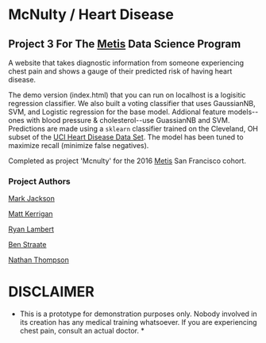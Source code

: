 
# McNulty / Heart Disease
## Project 3 For The [Metis](http://www.thisismetis.com/) Data Science Program


A website that takes diagnostic information from someone experiencing chest pain and shows a gauge of their predicted risk of having heart disease.

The demo version (index.html) that you can run on localhost is a logisitic regression classifier. We also built a voting classifier that uses GaussianNB, SVM, and Logistic regression for the base model. Addional feature models--ones with blood pressure & cholesterol--use GuassianNB and SVM. Predictions are made using a `sklearn`  classifier trained on the Cleveland, OH subset of the [UCI Heart Disease Data Set](https://archive.ics.uci.edu/ml/datasets/Heart+Disease). The model has been tuned to maximize recall (minimize false negatives).

Completed as project 'Mcnulty' for the 2016 [Metis](http://www.thisismetis.com/) San Francisco cohort.

### Project Authors

[Mark Jackson](https://github.com/markgjackson)

[Matt Kerrigan](https://github.com/mkerrig)

[Ryan Lambert](https://github.com/Ryanglambert)

[Ben Straate](https://github.com/bstraa)

[Nathan Thompson](https://github.com/Nathan-Thompson)


# DISCLAIMER
* This is a prototype for demonstration purposes only. Nobody involved in its creation has any medical training whatsoever. If you are experiencing chest pain, consult an actual doctor. *